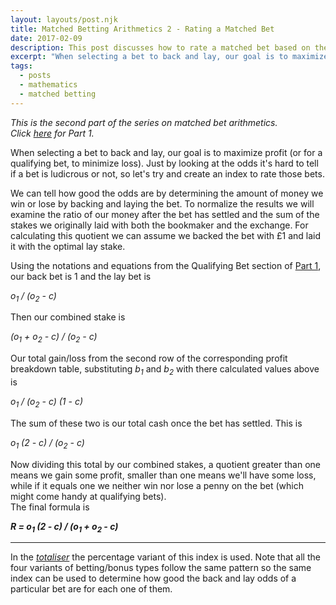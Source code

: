 ```yaml
---
layout: layouts/post.njk
title: Matched Betting Arithmetics 2 - Rating a Matched Bet
date: 2017-02-09
description: This post discusses how to rate a matched bet based on the back and lay odds.
excerpt: "When selecting a bet to back and lay, our goal is to maximize profit (or for a qualifying bet, to minimize loss). Just by looking at the odds it's hard to tell if a bet is ludicrous or not, so let's try and create an index to rate those bets..."
tags:
  - posts
  - mathematics
  - matched betting
---
```

_This is the second part of the series on matched bet arithmetics.<br>
Click [here](/posts/2017-2-1-Matched-Betting-Arithmetics/) for Part 1._

When selecting a bet to back and lay, our goal is to maximize profit (or for a qualifying bet, to minimize loss). Just by looking at the odds it's hard to tell if a bet is ludicrous or not, so let's try and create an index to rate those bets.

We can tell how good the odds are by determining the amount of money we win or lose by backing and laying the bet. To normalize the results we will examine the ratio of our money after the bet has settled and the sum of the stakes we originally laid with both the bookmaker and the exchange. For calculating this quotient we can assume we backed the bet with £1 and laid it with the optimal lay stake.

Using the notations and equations from the Qualifying Bet section of [Part 1](/posts/2017-2-1-Matched-Betting-Arithmetics/), our back bet is 1 and the lay bet is

_o<sub>1</sub> / (o<sub>2</sub> - c)_

Then our combined stake is

_(o<sub>1</sub> + o<sub>2</sub> - c) / (o<sub>2</sub> - c)_

Our total gain/loss from the second row of the corresponding profit breakdown table, substituting _b<sub>1</sub>_ and _b<sub>2</sub>_ with there calculated values above is

_o<sub>1</sub> / (o<sub>2</sub> - c) (1 - c)_

The sum of these two is our total cash once the bet has settled. This is

_o<sub>1</sub> (2 - c) / (o<sub>2</sub> - c)_

Now dividing this total by our combined stakes, a quotient greater than one means we gain some profit, smaller than one means we'll have some loss, while if it equals one we neither win nor lose a penny on the bet (which might come handy at qualifying bets).<br>
The final formula is

**_R = o<sub>1</sub> (2 - c) / (o<sub>1</sub> + o<sub>2</sub> - c)_**

---

In the [*totaliser*](https://github.com/gkoos/totaliser) the percentage variant of this index is used. Note that all the four variants of betting/bonus types follow the same pattern so the same index can be used to determine how good the back and lay odds of a particular bet are for each one of them.

